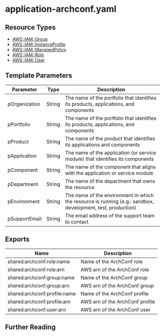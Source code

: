 # application-archconf.yaml

## Resource Types
+ [AWS::IAM::Group](https://docs.aws.amazon.com/AWSCloudFormation/latest/UserGuide/aws-properties-iam-group.html)
+ [AWS::IAM::InstanceProfile](https://docs.aws.amazon.com/AWSCloudFormation/latest/UserGuide/aws-resource-iam-instanceprofile.html)
+ [AWS::IAM::ManagedPolicy](https://docs.aws.amazon.com/AWSCloudFormation/latest/UserGuide/aws-resource-iam-managedpolicy.html)
+ [AWS::IAM::Role](https://docs.aws.amazon.com/AWSCloudFormation/latest/UserGuide/aws-resource-iam-role.html)
+ [AWS::IAM::User](https://docs.aws.amazon.com/AWSCloudFormation/latest/UserGuide/aws-properties-iam-user.html)

## Template Parameters
| Parameter                 | Type    | Description                                                                                                             |
| ------------------------- | ------- | ----------------------------------------------------------------------------------------------------------------------- |
| pOrganization             | String  | The name of the portfolio that identifies its products, applications, and components | 
| pPortfolio                | String  | The name of the portfolio that identifies its products, applications, and components |
| pProduct                  | String  | The name of the product that identifies its applications and components |
| pApplication              | String  | The name of the application (or service module) that identifies its components |
| pComponent                | String  | The name of the component that aligns with the application or service module |
| pDepartment               | String  | The name of the department that owns the resource |
| pEnvironment              | String  | The name of the environment in which the resource is running (e.g.: sandbox, development, test, production) |
| pSupportEmail             | String  | The email address of the support team to contact |

## Exports
| Name                         | Description                     |
| ---------------------------- | ------------------------------- |
| shared:archconf:role:name    | Name of the ArchConf role       |
| shared:archconf:role:arn     | AWS arn of the ArchConf role    |
| shared:archconf:group:name   | Name of the ArchConf group      |
| shared:archconf:group:arn    | AWS arn of the ArchConf group   |
| shared:archconf:profile:name | Name of the ArchConf profile    |
| shared:archconf:profile:arn  | AWS arn of the ArchConf profile |
| shared:archconf:user:arn     | AWS arn of the ArchConf user    |

## Further Reading